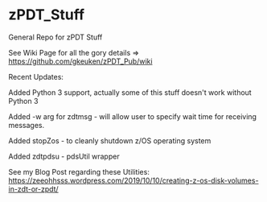# zPDT_Stuff
General Repo for zPDT Stuff

See Wiki Page for all the gory details => https://github.com/gkeuken/zPDT_Pub/wiki

Recent Updates:

Added Python 3 support, actually some of this stuff doesn't work without Python 3 

Added -w arg for zdtmsg - will allow user to specify wait time for receiving messages.

Added stopZos - to cleanly shutdown z/OS operating system

Added zdtpdsu - pdsUtil wrapper 

See my Blog Post regarding these Utilities:
https://zeeohhsss.wordpress.com/2019/10/10/creating-z-os-disk-volumes-in-zdt-or-zpdt/
